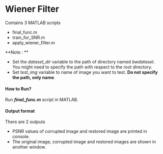 # Wiener Filter

Contains 3 MATLAB scripts

- final_func.m
- train_for_SNR.m
- apply_wiener_filter.m



**Note : ** 

- Set the *dataset_dir* variable to the path of directory named *bwdataset*. You might need to specify the path with respect to the root directory.
- Set *test_img* variable to name of image you want to test. **Do not specify the path, only name**.



#### How to Run?

Run ***final_func.m*** script in MATLAB. 

 

#### Output format

There are 2 outputs

- PSNR values of corrupted image and restored image are printed in console.
- The original image, corrupted image and restored images are shown in another window.



